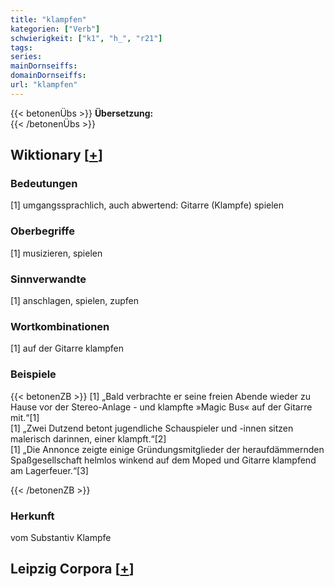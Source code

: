 ```yaml
---
title: "klampfen"
kategorien: ["Verb"]
schwierigkeit: ["k1", "h_", "r21"]
tags:
series:
mainDornseiffs:
domainDornseiffs:
url: "klampfen"
---
```


{{< betonenÜbs >}}
**Übersetzung:**  
{{< /betonenÜbs >}}

## Wiktionary [[+](https://de.wiktionary.org/wiki/klampfen)]

### Bedeutungen
[1] umgangssprachlich, auch abwertend: Gitarre (Klampfe) spielen  

### Oberbegriffe
[1] musizieren, spielen  

### Sinnverwandte
[1] anschlagen, spielen, zupfen  

### Wortkombinationen
[1] auf der Gitarre klampfen  

### Beispiele
{{< betonenZB >}}
[1] „Bald verbrachte er seine freien Abende wieder zu Hause vor der Stereo-Anlage - und klampfte »Magic Bus« auf der Gitarre mit.“[1]  
[1] „Zwei Dutzend betont jugendliche Schauspieler und -innen sitzen malerisch darinnen, einer klampft.“[2]  
[1] „Die Annonce zeigte einige Gründungsmitglieder der heraufdämmernden Spaßgesellschaft helmlos winkend auf dem Moped und Gitarre klampfend am Lagerfeuer.“[3]  

{{< /betonenZB >}}
### Herkunft
vom Substantiv Klampfe  


## Leipzig Corpora [[+](https://corpora.uni-leipzig.de/en/res?word=klampfen&corpusId=deu_newscrawl-public_2018)]

